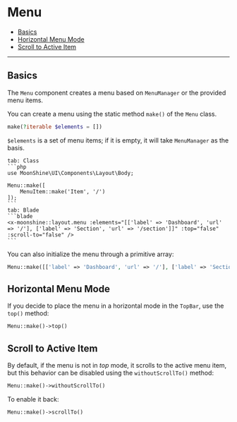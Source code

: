 # Menu

- [Basics](#basics)
- [Horizontal Menu Mode](#top)
- [Scroll to Active Item](#scroll-to)

---

<a name="basics"></a>
## Basics

The `Menu` component creates a menu based on `MenuManager` or the provided menu items.

You can create a menu using the static method `make()` of the `Menu` class.

```php
make(?iterable $elements = [])
```

`$elements` is a set of menu items; if it is empty, it will take `MenuManager` as the basis.

~~~tabs
tab: Class
```php
use MoonShine\UI\Components\Layout\Body;

Menu::make([
    MenuItem::make('Item', '/')
]);
```
tab: Blade
```blade
<x-moonshine::layout.menu :elements="[['label' => 'Dashboard', 'url' => '/'], ['label' => 'Section', 'url' => '/section']]" :top="false" :scroll-to="false" />
```
~~~

You can also initialize the menu through a primitive array:

```php
Menu::make([['label' => 'Dashboard', 'url' => '/'], ['label' => 'Section', 'url' => '/section']])
```

<a name="top"></a>
## Horizontal Menu Mode

If you decide to place the menu in a horizontal mode in the `TopBar`, use the `top()` method:

```php
Menu::make()->top()
```

<a name="scroll-to"></a>
## Scroll to Active Item

By default, if the menu is not in *top* mode, it scrolls to the active menu item, but this behavior can be disabled using the `withoutScrollTo()` method:

```php
Menu::make()->withoutScrollTo()
```

To enable it back:

```php
Menu::make()->scrollTo()
```
